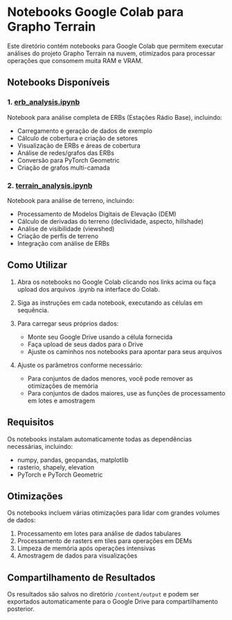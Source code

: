 # Notebooks Google Colab para Grapho Terrain

Este diretório contém notebooks para Google Colab que permitem executar análises do projeto Grapho Terrain na nuvem, otimizados para processar operações que consomem muita RAM e VRAM.

## Notebooks Disponíveis

### 1. [erb_analysis.ipynb](erb_analysis.ipynb)

Notebook para análise completa de ERBs (Estações Rádio Base), incluindo:
- Carregamento e geração de dados de exemplo
- Cálculo de cobertura e criação de setores
- Visualização de ERBs e áreas de cobertura
- Análise de redes/grafos das ERBs
- Conversão para PyTorch Geometric
- Criação de grafos multi-camada

### 2. [terrain_analysis.ipynb](terrain_analysis.ipynb)

Notebook para análise de terreno, incluindo:
- Processamento de Modelos Digitais de Elevação (DEM)
- Cálculo de derivadas do terreno (declividade, aspecto, hillshade)
- Análise de visibilidade (viewshed)
- Criação de perfis de terreno
- Integração com análise de ERBs

## Como Utilizar

1. Abra os notebooks no Google Colab clicando nos links acima ou faça upload dos arquivos .ipynb na interface do Colab.

2. Siga as instruções em cada notebook, executando as células em sequência.

3. Para carregar seus próprios dados:
   - Monte seu Google Drive usando a célula fornecida
   - Faça upload de seus dados para o Drive
   - Ajuste os caminhos nos notebooks para apontar para seus arquivos

4. Ajuste os parâmetros conforme necessário:
   - Para conjuntos de dados menores, você pode remover as otimizações de memória
   - Para conjuntos de dados maiores, use as funções de processamento em lotes e amostragem

## Requisitos

Os notebooks instalam automaticamente todas as dependências necessárias, incluindo:
- numpy, pandas, geopandas, matplotlib
- rasterio, shapely, elevation
- PyTorch e PyTorch Geometric

## Otimizações

Os notebooks incluem várias otimizações para lidar com grandes volumes de dados:
1. Processamento em lotes para análise de dados tabulares
2. Processamento de rasters em tiles para operações em DEMs
3. Limpeza de memória após operações intensivas
4. Amostragem de dados para visualizações

## Compartilhamento de Resultados

Os resultados são salvos no diretório `/content/output` e podem ser exportados automaticamente para o Google Drive para compartilhamento posterior. 
